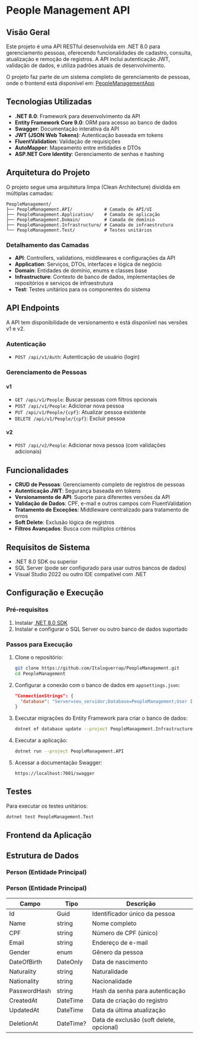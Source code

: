 # People Management API

## Visão Geral

Este projeto é uma API RESTful desenvolvida em .NET 8.0 para gerenciamento pessoas, oferecendo funcionalidades de cadastro, consulta, atualização e remoção de registros. A API inclui autenticação JWT, validação de dados, e utiliza padrões atuais de desenvolvimento.

O projeto faz parte de um sistema completo de gerenciamento de pessoas, onde o frontend está disponível em: [PeopleManagementApp](https://github.com/Saulohan/PeopleManagementApp)

## Tecnologias Utilizadas

- **.NET 8.0**: Framework para desenvolvimento da API
- **Entity Framework Core 9.0**: ORM para acesso ao banco de dados
- **Swagger**: Documentação interativa da API
- **JWT (JSON Web Tokens)**: Autenticação baseada em tokens
- **FluentValidation**: Validação de requisições
- **AutoMapper**: Mapeamento entre entidades e DTOs
- **ASP.NET Core Identity**: Gerenciamento de senhas e hashing

## Arquitetura do Projeto

O projeto segue uma arquitetura limpa (Clean Architecture) dividida em múltiplas camadas:

```
PeopleManagement/
├── PeopleManagement.API/            # Camada de API/UI
├── PeopleManagement.Application/    # Camada de aplicação
├── PeopleManagement.Domain/         # Camada de domínio
├── PeopleManagement.Infrastructure/ # Camada de infraestrutura
└── PeopleManagement.Test/           # Testes unitários
```

### Detalhamento das Camadas

- **API**: Controllers, validations, middlewares e configurações da API
- **Application**: Serviços, DTOs, interfaces e lógica de negócio
- **Domain**: Entidades de domínio, enums e classes base
- **Infrastructure**: Contexto de banco de dados, implementações de repositórios e serviços de infraestrutura
- **Test**: Testes unitários para os componentes do sistema

## API Endpoints

A API tem disponibilidade de versionamento e está disponível nas versões v1 e v2.

### Autenticação

- `POST /api/v1/Auth`: Autenticação de usuário (login)

### Gerenciamento de Pessoas

#### v1

- `GET /api/v1/People`: Buscar pessoas com filtros opcionais
- `POST /api/v1/People`: Adicionar nova pessoa
- `PUT /api/v1/People/{cpf}`: Atualizar pessoa existente
- `DELETE /api/v1/People/{cpf}`: Excluir pessoa

#### v2

- `POST /api/v2/People`: Adicionar nova pessoa (com validações adicionais)

## Funcionalidades

- **CRUD de Pessoas**: Gerenciamento completo de registros de pessoas
- **Autenticação JWT**: Segurança baseada em tokens
- **Versionamento de API**: Suporte para diferentes versões da API
- **Validação de Dados**: CPF, e-mail e outros campos com FluentValidation
- **Tratamento de Exceções**: Middleware centralizado para tratamento de erros
- **Soft Delete**: Exclusão lógica de registros
- **Filtros Avançados**: Busca com múltiplos critérios

## Requisitos de Sistema

- .NET 8.0 SDK ou superior
- SQL Server (pode ser configurado para usar outros bancos de dados)
- Visual Studio 2022 ou outro IDE compatível com .NET

## Configuração e Execução

### Pré-requisitos

1. Instalar [.NET 8.0 SDK](https://dotnet.microsoft.com/download/dotnet/8.0)
2. Instalar e configurar o SQL Server ou outro banco de dados suportado

### Passos para Execução

1. Clone o repositório:
   ```bash
   git clone https://github.com/Italoguerrap/PeopleManagement.git
   cd PeopleManagement
   ```

2. Configurar a conexão com o banco de dados em `appsettings.json`:
   ```json
   "ConnectionStrings": {
     "database": "Server=seu_servidor;Database=PeopleManagement;User Id=seu_usuario;Password=sua_senha;TrustServerCertificate=True"
   }
   ```

3. Executar migrações do Entity Framework para criar o banco de dados:
   ```bash
   dotnet ef database update --project PeopleManagement.Infrastructure --startup-project PeopleManagement.API
   ```

4. Executar a aplicação:
   ```bash
   dotnet run --project PeopleManagement.API
   ```

5. Acessar a documentação Swagger:
   ```
   https://localhost:7001/swagger
   ```

## Testes

Para executar os testes unitários:

```bash
dotnet test PeopleManagement.Test
```

## Frontend da Aplicação

## Estrutura de Dados

### Person (Entidade Principal)

### Person (Entidade Principal)

| Campo         | Tipo        | Descrição                                 |
|---------------|-------------|-------------------------------------------|
| Id            | Guid        | Identificador único da pessoa             |
| Name          | string      | Nome completo                             |
| CPF           | string      | Número de CPF (único)                     |
| Email         | string      | Endereço de e-mail                        |
| Gender        | enum        | Gênero da pessoa                          |
| DateOfBirth   | DateOnly    | Data de nascimento                        |
| Naturality    | string      | Naturalidade                              |
| Nationality   | string      | Nacionalidade                             |
| PasswordHash  | string      | Hash da senha para autenticação           |
| CreatedAt     | DateTime    | Data de criação do registro               |
| UpdatedAt     | DateTime    | Data da última atualização                |
| DeletionAt    | DateTime?   | Data de exclusão (soft delete, opcional)  |
